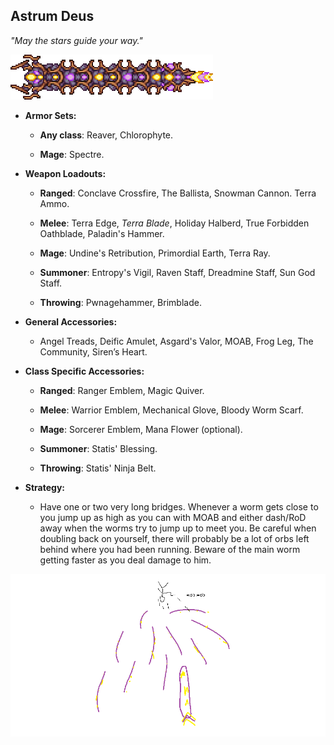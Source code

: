 ## Astrum Deus

*"May the stars guide your way."*

![image alt text](../public/BMbpD6rCZ1qoniF20u7H2A_img_50.png)

* **Armor Sets:**

    * **Any class**: Reaver, Chlorophyte.

    * **Mage**: Spectre.

* **Weapon Loadouts:**

    * **Ranged**: Conclave Crossfire, The Ballista, Snowman Cannon. Terra Ammo.

    * **Melee**: Terra Edge, *Terra Blade*, Holiday Halberd, True Forbidden Oathblade, Paladin's Hammer.

    * **Mage**: Undine's Retribution, Primordial Earth, Terra Ray.

    * **Summoner**: Entropy's Vigil, Raven Staff, Dreadmine Staff, Sun God Staff.

    * **Throwing**: Pwnagehammer, Brimblade.

* **General Accessories:**

    * Angel Treads, Deific Amulet, Asgard's Valor, MOAB, Frog Leg, The Community, Siren’s Heart.

* **Class Specific Accessories:**

    * **Ranged**: Ranger Emblem, Magic Quiver.

    * **Melee**: Warrior Emblem, Mechanical Glove, Bloody Worm Scarf.

    * **Mage**: Sorcerer Emblem, Mana Flower (optional).

    * **Summoner**: Statis' Blessing.

    * **Throwing**: Statis' Ninja Belt.

* **Strategy:**

    * Have one or two very long bridges. Whenever a worm gets close to you jump up as high as you can with MOAB and either dash/RoD away when the worms try to jump up to meet you. Be careful when doubling back on yourself, there will probably be a lot of orbs left behind where you had been running. Beware of the main worm getting faster as you deal damage to him.

![image alt text](../public/BMbpD6rCZ1qoniF20u7H2A_img_51.png)

<div align="center"<iframe width="620" height="315" src="https://www.youtube.com/embed/_c5wqS9DR5c" frameborder="0" allowfullscreen></iframe></div>
